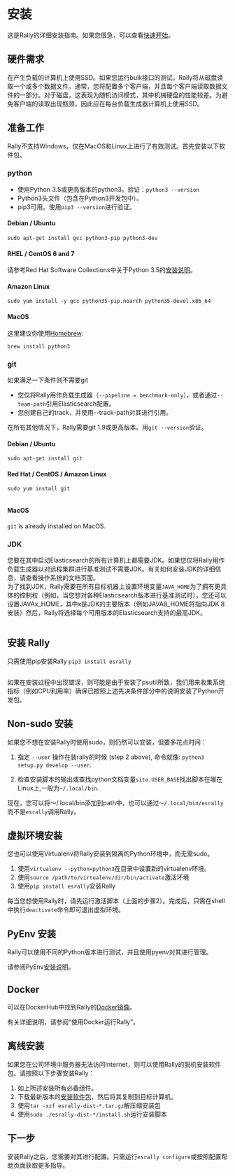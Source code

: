 # 安装

这是Rally的详细安装指南。如果您很急，可以查看[快速开始](quickstart.md)。

## 硬件需求

在产生负载的计算机上使用SSD。如果您运行bulk接口的测试，Rally将从磁盘读取一个或多个数据文件。通常，您将配置多个客户端，并且每个客户端读取数据文件的一部分。对于磁盘，这表现为随机访问模式，其中机械硬盘的性能较差。为避免客户端的读取出现瓶颈，因此应在每台负载生成器计算机上使用SSD。

## 准备工作

Rally不支持Windows，仅在MacOS和Linux上进行了有效测试。首先安装以下软件包。

### python
* 使用Python 3.5或更高版本的python3。验证：`python3 --version`
* Python3头文件（包含在Python3开发包中）。
* pip3可用。使用`pip3 --version`进行验证。

#### Debian / Ubuntu

```
sudo apt-get install gcc python3-pip python3-dev
```
#### RHEL / CentOS 6 and 7

请参考Red Hat Software Collections中关于Python 3.5的[安装说明](https://www.softwarecollections.org/en/scls/rhscl/rh-python35/)。

#### Amazon Linux

```
sudo yum install -y gcc python35-pip.noarch python35-devel.x86_64
```

#### MacOS

这里建议你使用[Homebrew](https://brew.sh/).
```
brew install python3
```

### git

如果满足一下条件则不需要git

* 您仅将Rally用作负载生成器（`--pipeline = benchmark-only`），或者通过`--team-path`引用Elasticsearch配置。
* 您创建自己的track，并使用--track-path对其进行引用。


在所有其他情况下，Rally需要git 1.9或更高版本。用`git --version`验证。

#### Debian / Ubuntu

```
sudo apt-get install git
```

#### Red Hat / CentOS / Amazon Linux

```
sudo yum install git
```

``` note:: 如果使用RHEL，请通过Red Hat Software Collections安装最新版本的git。
```

#### MacOS

`git` is already installed on MacOS.

### JDK

您要在其中启动Elasticsearch的所有计算机上都需要JDK。如果您仅将Rally用作负载生成器以对远程集群进行基准测试不需要JDK。有关如何安装JDK的详细信息，请查看操作系统的文档页面。  
为了找到JDK，Rally需要在所有目标机器上设置环境变量`JAVA_HOME`为了拥有更具体的控制权（例如，当您想对各种Elasticsearch版本进行基准测试时），您还可以设置JAVAx_HOME，其中x是JDK的主要版本（例如JAVA8_HOME将指向JDK 8安装）然后，Rally将选择每个可用版本的Elasticsearch支持的最高JDK。
``` note:: 如果您下载了Rally，请安装Elasticsearch的本地副本并对其进行基准测试（即默认Rally行为），并确保使用建议的内核设置配置Rally服务器的操作系统（OS） 
```

## 安装 Rally

只需使用pip安装Rally `pip3 install esrally`

``` note:: 根据您的系统设置，您可能需要在此命令前加上sudo。
```

如果在安装过程中出现错误，则可能是由于安装了psutil所致，我们用来收集系统指标（例如CPU利用率）确保已按照上述先决条件部分中的说明安装了Python开发包。

## Non-sudo 安装

如果您不想在安装Rally时使用sudo，则仍然可以安装，但要多花点时间：
1. 指定 `--user` 操作在装rally的时候 (step 2 above), 命令就像: `python3 setup.py develop --user`.

2. 检查安装脚本的输出或查找python文档变量`site.USER_BASE`找出脚本在哪在Linux上,一般为`~/.local/bin`.  

现在，您可以将〜/.local/bin添加到path中，也可以通过`〜/.local/bin/esrally`而不是`esrally`调用Rally。

## 虚拟环境安装

您也可以使用Virtualenv将Rally安装到隔离的Python环境中，而无需sudo。

1. 使用`virtualenv --python=python3`在目录中设置新的virtualenv环境。
2. 使用`source /path/to/virtualenv/dir/bin/activate`激活环境
3. 使用`pip install esrally`安装Rally

每当您想使用Rally时，请先运行激活脚本（上面的步骤2）。完成后，只需在shell中执行`deactivate`命令即可退出虚拟环境。

## PyEnv 安装

Rally可以使用不同的Python版本进行测试，并且使用pyenv对其进行管理。

请参阅PyEnv[安装说明](https://github.com/pyenv/pyenv#installation)。

## Docker

可以在DockerHub中找到Rally的[Docker镜像](https://hub.docker.com/r/elastic/rally)。

有关详细说明，请参阅“使用Docker运行Rally”。

## 离线安装

如果您在公司环境中服务器无法访问Internet，则可以使用Rally的脱机安装软件包。请按照以下步骤安装Rally：

1. 如上所述安装所有必备组件。
2. 下载最新版本的[安装软件包](https://github.com/elastic/rally/releases/latest)，然后将其复制到目标计算机。
3. 使用`tar -xzf esrally-dist-*.tar.gz`解压缩安装包
4. 使用`sudo ./esrally-dist-*/install.sh`运行安装脚本

## 下一步
安装Rally之后，您需要对其进行配置。只需运行`esrally configure`或按照配置帮助页面获取更多指导。
